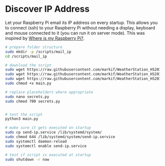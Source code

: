 # Discover IP Address

Let your Raspberry Pi email its IP address on every startup. This allows you to connect (ssh) to your Raspberry Pi without needing a display, keyboard and mouse connected to it (you can run it on server mode). This was inspired by [Where is my Raspberry Pi?](https://medium.com/@oliverscheer/where-is-my-raspberry-pi-let-your-pi-send-you-an-email-with-its-ip-address-3a4feba7bef4).

```bash
# prepare folder structure
sudo mkdir -p /scripts/mail_ip
cd /scripts/mail_ip

# download the script
sudo wget https://raw.githubusercontent.com/markif/WeatherStation_HS2019/master/pi/src/main.py
sudo wget https://raw.githubusercontent.com/markif/WeatherStation_HS2019/master/pi/src/secrets.py
sudo wget https://raw.githubusercontent.com/markif/WeatherStation_HS2019/master/pi/src/send-ip.service
sudo chmod +x main.py

# replace placeholders where appropriate 
sudo nano secrets.py
sudo chmod 700 secrets.py


# test the script
python3 main.py

# make sure it gets executed on startup
sudo cp send-ip.service /lib/systemd/system/
sudo chmod 644 /lib/systemd/system/send-ip.service
sudo systemctl daemon-reload
sudo systemctl enable send-ip.service

# test if script is executed at startup
sudo shutdown -r now
```
